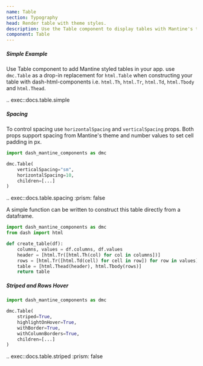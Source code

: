 ```yaml
---
name: Table
section: Typography
head: Render table with theme styles.
description: Use the Table component to display tables with Mantine's theme styles. An alternative to html.Table
component: Table
---
```


##### Simple Example

Use Table component to add Mantine styled tables in your app. use `dmc.Table` as a drop-in replacement for `html.Table` 
when constructing your table with dash-html-components i.e. `html.Th`, `html.Tr`, `html.Td`, `html.Tbody` and 
`html.Thead`.

.. exec::docs.table.simple

##### Spacing

To control spacing use `horizontalSpacing` and `verticalSpacing` props. Both props support spacing from Mantine's theme
and number values to set cell padding in px.

```python
import dash_mantine_components as dmc

dmc.Table(
    verticalSpacing="sm",
    horizontalSpacing=10,
    children=[...]
)
```

.. exec::docs.table.spacing
    :prism: false

A simple function can be written to construct this table directly from a dataframe.

```python
import dash_mantine_components as dmc
from dash import html

def create_table(df):
    columns, values = df.columns, df.values
    header = [html.Tr([html.Th(col) for col in columns])]
    rows = [html.Tr([html.Td(cell) for cell in row]) for row in values]
    table = [html.Thead(header), html.Tbody(rows)]
    return table
```

##### Striped and Rows Hover

```python
import dash_mantine_components as dmc

dmc.Table(
    striped=True,
    highlightOnHover=True,
    withBorder=True,
    withColumnBorders=True,
    children=[...]
)
```

.. exec::docs.table.striped
    :prism: false
